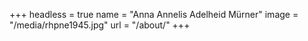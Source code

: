 +++
headless = true
name = "Anna Annelis Adelheid Mürner"
image = "/media/rhpne1945.jpg"
url = "/about/"
+++
